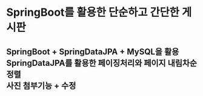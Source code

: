 # SpringBoot를 활용한 단순하고 간단한 게시판

## SpringBoot + SpringDataJPA + MySQL을 활용 <br/> SpringDataJPA를 활용한 페이징처리와 페이지 내림차순 정렬 <br/> 사진 첨부기능 + 수정

